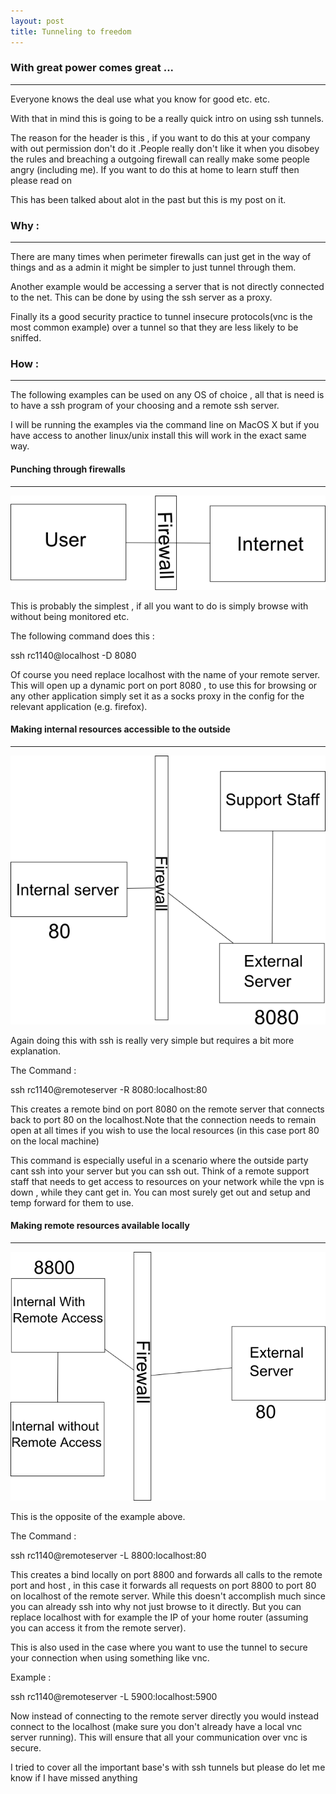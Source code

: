 ```yaml
---
layout: post
title: Tunneling to freedom
---
```


### With great power comes great ...
* * * 

Everyone knows the deal use what you know for good etc. etc.

With that in mind this is going to be a really quick intro on using ssh tunnels.

The reason for the header is this , if you want to do this at your 
company with out permission don't do it .People really don't like it when
you disobey the rules and breaching a outgoing firewall can really
make some people angry (including me). If you want to do this at home to 
learn stuff then please read on

This has been talked about alot in the past but this is my post on it.

### Why :
* * * 

There are many times when perimeter firewalls can just get in the way
of things and as a admin it might be simpler to just tunnel through 
them. 

Another example would be accessing a server that is not directly
connected to the net. This can be done by using the ssh server as 
a proxy.

Finally its a good security practice to tunnel insecure protocols(vnc 
is the most common example) over a tunnel so that they are less likely
to be sniffed.

### How :
* * * 

The following examples can be used on any OS of choice , all that is need
is to have a ssh program of your choosing and a remote ssh server.

I will be running the examples via the command line on MacOS X but if you 
have access to another linux/unix install this will work in the exact same 
way.

#### Punching through firewalls
* * * 

<img src="/images/straight.png"></img>

This is probably the simplest , if all you want to do is simply browse with
without being monitored etc.

The following command does this : 

ssh rc1140@localhost -D 8080

Of course you need replace localhost with the name of your remote server.
This will open up a dynamic port on port 8080 , to use this for browsing
or any other application simply set it as a socks proxy in
the config for the relevant application (e.g. firefox).

#### Making internal resources accessible to the outside
* * * 

<img src="/images/forward.png"></img>

Again doing this with ssh is really very simple but requires a bit more
explanation.

The Command : 

ssh rc1140@remoteserver -R 8080:localhost:80

This creates a remote bind on port 8080 on the remote server that connects
back to port 80 on the localhost.Note that the connection needs to remain 
open at all times if you wish to use the local resources (in this case port 
80 on the local machine)

This command is especially useful in a scenario where the outside party cant
ssh into your server but you can ssh out. Think of a remote support staff that
needs to get access to resources on your network while the vpn is down , while
they cant get in. You can most surely get out and setup and temp forward for
them to use.

#### Making remote resources available locally
* * * 

<img src="/images/reverse.png"></img>

This is the opposite of the example above.

The Command : 

ssh rc1140@remoteserver -L 8800:localhost:80

This creates a bind locally on port 8800 and forwards all calls to the remote
port and host , in this case it forwards all requests on port 8800 to port
80 on localhost of the remote server. While this doesn't accomplish much since you 
can already ssh into why not just browse to it directly. But you can replace localhost
with for example the IP of your home router (assuming you can access it from the remote server).

This is also used in the case where you want to use the tunnel to secure your connection
when using something like vnc.

Example : 

ssh rc1140@remoteserver -L 5900:localhost:5900

Now instead of connecting to the remote server directly you would instead
connect to the localhost (make sure you don't already have a local vnc server running).
This will ensure that all your communication over vnc is secure.

I tried to cover all the important base's with ssh tunnels but please do let me know
if I have missed anything

